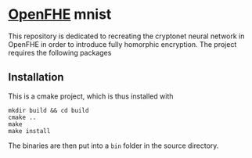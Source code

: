 # [OpenFHE](https://github.com/openfheorg/openfhe-development) mnist
This repository is dedicated to recreating the cryptonet neural network in OpenFHE in order to introduce fully homorphic
encryption. The project requires the following packages

## Installation
This is a cmake project, which is thus installed with
```
mkdir build && cd build
cmake ..
make 
make install
```
The binaries are then put into a `bin` folder in the source directory.